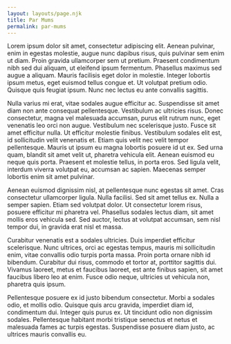 ```yaml
---
layout: layouts/page.njk
title: Par Mums
permalink: par-mums
---
```

Lorem ipsum dolor sit amet, consectetur adipiscing elit. Aenean pulvinar, enim in egestas molestie, augue nunc dapibus risus, quis pulvinar sem enim ut diam. Proin gravida ullamcorper sem ut pretium. Praesent condimentum nibh sed dui aliquam, ut eleifend ipsum fermentum. Phasellus maximus sed augue a aliquam. Mauris facilisis eget dolor in molestie. Integer lobortis ipsum metus, eget euismod tellus congue et. Ut volutpat pretium odio. Quisque quis feugiat ipsum. Nunc nec lectus eu ante convallis sagittis.



Nulla varius mi erat, vitae sodales augue efficitur ac. Suspendisse sit amet diam non ante consequat pellentesque. Vestibulum ac ultricies risus. Donec consectetur, magna vel malesuada accumsan, purus elit rutrum nunc, eget venenatis leo orci non augue. Vestibulum nec scelerisque justo. Fusce sit amet efficitur nulla. Ut efficitur molestie finibus. Vestibulum sodales elit est, id sollicitudin velit venenatis et. Etiam quis velit nec velit tempor pellentesque. Mauris ut ipsum eu magna lobortis posuere id ut ex. Sed urna quam, blandit sit amet velit ut, pharetra vehicula elit. Aenean euismod eu neque quis porta. Praesent et molestie tellus, in porta eros. Sed ligula velit, interdum viverra volutpat eu, accumsan ac sapien. Maecenas semper lobortis enim sit amet pulvinar.



Aenean euismod dignissim nisl, at pellentesque nunc egestas sit amet. Cras consectetur ullamcorper ligula. Nulla facilisi. Sed sit amet tellus ex. Nulla a semper sapien. Etiam sed volutpat dolor. Ut consectetur lorem risus, posuere efficitur mi pharetra vel. Phasellus sodales lectus diam, sit amet mollis eros vehicula sed. Sed auctor, lectus at volutpat accumsan, sem nisl tempor dui, in gravida erat nisl et massa.



Curabitur venenatis est a sodales ultricies. Duis imperdiet efficitur scelerisque. Nunc ultrices, orci ac egestas tempus, mauris mi sollicitudin enim, vitae convallis odio turpis porta massa. Proin porta ornare nibh id bibendum. Curabitur dui risus, commodo et tortor at, porttitor sagittis dui. Vivamus laoreet, metus et faucibus laoreet, est ante finibus sapien, sit amet faucibus libero leo at enim. Fusce odio neque, ultricies ut vehicula non, pharetra quis ipsum.



Pellentesque posuere ex id justo bibendum consectetur. Morbi a sodales odio, et mollis odio. Quisque quis arcu gravida, imperdiet diam id, condimentum dui. Integer quis purus ex. Ut tincidunt odio non dignissim sodales. Pellentesque habitant morbi tristique senectus et netus et malesuada fames ac turpis egestas. Suspendisse posuere diam justo, ac ultrices mauris convallis eu.
